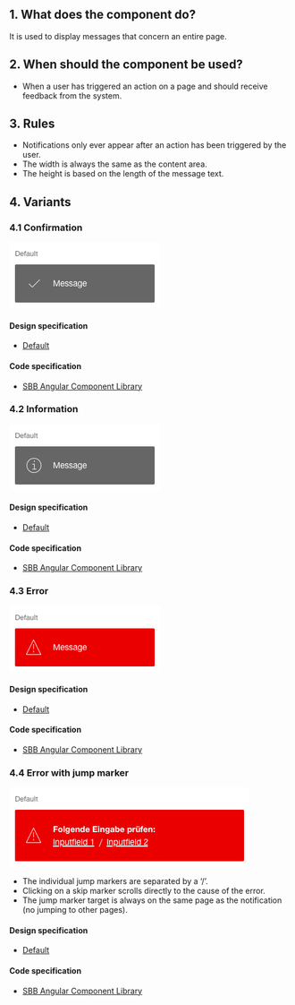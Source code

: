 ## 1. What does the component do?
It is used to display messages that concern an entire page.

## 2. When should the component be used?
* When a user has triggered an action on a page and should receive feedback from the system.

## 3. Rules
* Notifications only ever appear after an action has been triggered by the user.
* The width is always the same as the content area.
* The height is based on the length of the message text.

## 4. Variants
### 4.1 Confirmation
![Image of the notification component to display confirmation messages](https://raw.githubusercontent.com/sbb-design-systems/design-system-website-documentation/master/documentation/components/notification/images/notification_confirmation.png 'class: image')

#### Design specification
* [Default](https://sbb.invisionapp.com/d/main#/console/15744722/332849832/inspect)

#### Code specification
* [SBB Angular Component Library](https://sbb-angular.app.sbb.ch/latest/content/notification)

### 4.2 Information
![Image of the notification component to display information messages](https://raw.githubusercontent.com/sbb-design-systems/design-system-website-documentation/master/documentation/components/notification/images/notification_information.png 'class: image')

#### Design specification
* [Default](https://sbb.invisionapp.com/d/main#/console/15744722/332849833/inspect)

#### Code specification
* [SBB Angular Component Library](https://sbb-angular.app.sbb.ch/latest/content/notification)

### 4.3 Error 
![Image of the notification component to display error messages](https://raw.githubusercontent.com/sbb-design-systems/design-system-website-documentation/master/documentation/components/notification/images/notification_error.png 'class: image')

#### Design specification
* [Default](https://sbb.invisionapp.com/d/main#/console/15744722/332849834/inspect)

#### Code specification
* [SBB Angular Component Library](https://sbb-angular.app.sbb.ch/latest/content/notification)

### 4.4 Error with jump marker 
![Image of the notification component to display error messages with jump marker](https://raw.githubusercontent.com/sbb-design-systems/design-system-website-documentation/master/documentation/components/notification/images/notification_link.png 'class: image')
* The individual jump markers are separated by a ‘/’.
* Clicking on a skip marker scrolls directly to the cause of the error.
* The jump marker target is always on the same page as the notification (no jumping to other pages).

#### Design specification
* [Default](https://sbb.invisionapp.com/d/main#/console/15744722/332849835/inspect)

#### Code specification
* [SBB Angular Component Library](https://sbb-angular.app.sbb.ch/latest/content/notification)